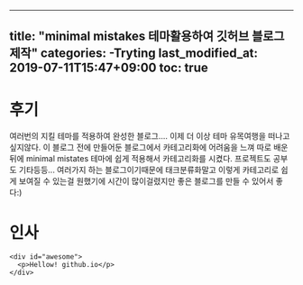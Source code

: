 ---
title: "minimal mistakes 테마활용하여 깃허브 블로그 제작"
categories:
 -Tryting
 last_modified_at: 2019-07-11T15:47+09:00
 toc: true
 ---
 
 # 후기
 
 여러번의 지킬 테마를 적용하여 완성한 블로그....
 이제 더 이상 테마 유목여행을 떠나고싶지않다. 이 블로그 전에 만들어둔 블로그에서 카테고리화에 어려움을 느껴 따로 배운뒤에
 minimal mistates 테마에 쉽게 적용해서 카테고리화를 시켰다. 프로젝트도 공부도 기타등등... 여러가지 하는 블로그이기때문에
 태크분류화말고 이렇게 카테고리로 쉽게 보여질 수 있는걸 원했기에 시간이 많이걸렸지만 좋은 블로그를 만들 수 있어서 좋다:)
 
# 인사
    <div id="awesome">
      <p>Hellow! github.io</p>
    </div>
 
